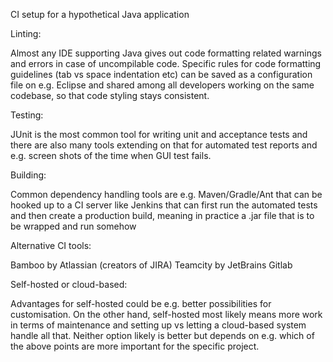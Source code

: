 CI setup for a hypothetical Java application

Linting:

Almost any IDE supporting Java gives out code formatting related warnings
and errors in case of uncompilable code. Specific rules for code formatting guidelines
(tab vs space indentation etc) can be saved as a configuration file on e.g. Eclipse
and shared among all developers working on the same codebase, so that code styling
stays consistent.

Testing:

JUnit is the most common tool for writing unit and acceptance tests and there are
also many tools extending on that for automated test reports and e.g. screen shots
of the time when GUI test fails.

Building:

Common dependency handling tools are e.g. Maven/Gradle/Ant that can be hooked up
to a CI server like Jenkins that can first run the automated tests and then
create a production build, meaning in practice a .jar file that is to be wrapped
and run somehow

Alternative CI tools:

Bamboo by Atlassian (creators of JIRA)
Teamcity by JetBrains
Gitlab

Self-hosted or cloud-based:

Advantages for self-hosted could be e.g. better possibilities for customisation.
On the other hand, self-hosted most likely means more work in terms of maintenance
and setting up vs letting a cloud-based system handle all that. Neither option
likely is better but depends on e.g. which of the above points are more important
for the specific project.